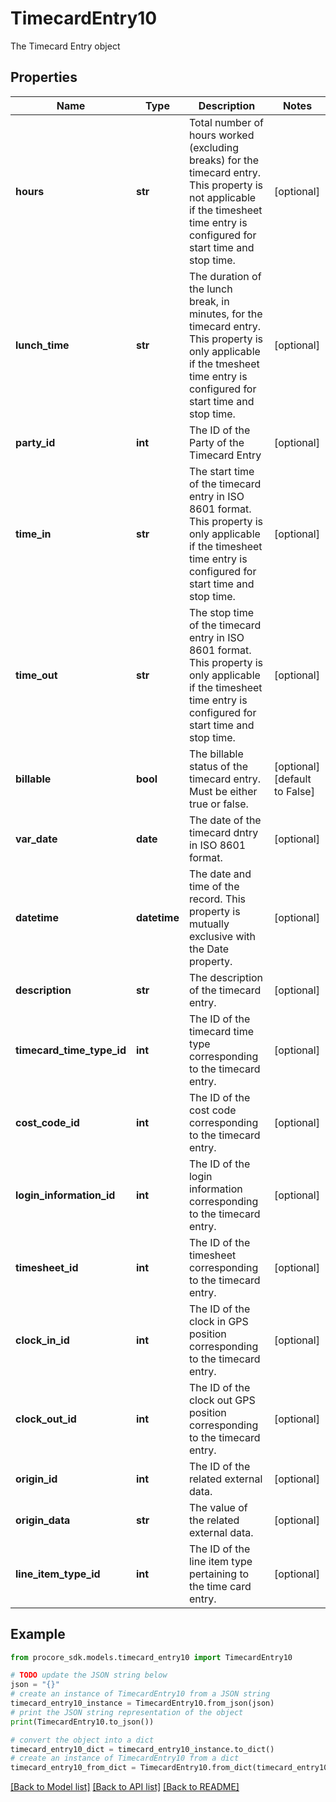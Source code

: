 # TimecardEntry10

The Timecard Entry object

## Properties

Name | Type | Description | Notes
------------ | ------------- | ------------- | -------------
**hours** | **str** | Total number of hours worked (excluding breaks) for the timecard entry. This property is not applicable if the timesheet time entry is configured for start time and stop time. | [optional] 
**lunch_time** | **str** | The duration of the lunch break, in minutes, for the timecard entry. This property is only applicable if the tmesheet time entry is configured for start time and stop time. | [optional] 
**party_id** | **int** | The ID of the Party of the Timecard Entry | [optional] 
**time_in** | **str** | The start time of the timecard entry in ISO 8601 format. This property is only applicable if the timesheet time entry is configured for start time and stop time. | [optional] 
**time_out** | **str** | The stop time of the timecard entry in ISO 8601 format. This property is only applicable if the timesheet time entry is configured for start time and stop time. | [optional] 
**billable** | **bool** | The billable status of the timecard entry. Must be either true or false. | [optional] [default to False]
**var_date** | **date** | The date of the timecard dntry in ISO 8601 format. | [optional] 
**datetime** | **datetime** | The date and time of the record. This property is mutually exclusive with the Date property. | [optional] 
**description** | **str** | The description of the timecard entry. | [optional] 
**timecard_time_type_id** | **int** | The ID of the timecard time type corresponding to the timecard entry. | [optional] 
**cost_code_id** | **int** | The ID of the cost code corresponding to the timecard entry. | [optional] 
**login_information_id** | **int** | The ID of the login information corresponding to the timecard entry. | [optional] 
**timesheet_id** | **int** | The ID of the timesheet corresponding to the timecard entry. | [optional] 
**clock_in_id** | **int** | The ID of the clock in GPS position corresponding to the timecard entry. | [optional] 
**clock_out_id** | **int** | The ID of the clock out GPS position corresponding to the timecard entry. | [optional] 
**origin_id** | **int** | The ID of the related external data. | [optional] 
**origin_data** | **str** | The value of the related external data. | [optional] 
**line_item_type_id** | **int** | The ID of the line item type pertaining to the time card entry. | [optional] 

## Example

```python
from procore_sdk.models.timecard_entry10 import TimecardEntry10

# TODO update the JSON string below
json = "{}"
# create an instance of TimecardEntry10 from a JSON string
timecard_entry10_instance = TimecardEntry10.from_json(json)
# print the JSON string representation of the object
print(TimecardEntry10.to_json())

# convert the object into a dict
timecard_entry10_dict = timecard_entry10_instance.to_dict()
# create an instance of TimecardEntry10 from a dict
timecard_entry10_from_dict = TimecardEntry10.from_dict(timecard_entry10_dict)
```
[[Back to Model list]](../README.md#documentation-for-models) [[Back to API list]](../README.md#documentation-for-api-endpoints) [[Back to README]](../README.md)


